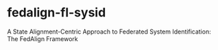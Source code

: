 # fedalign-fl-sysid
A State Alignment-Centric Approach to Federated System Identification: The FedAlign Framework
